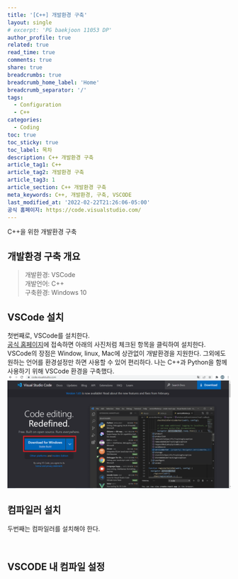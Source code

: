 ```yaml
---
title: '[C++] 개발환경 구축'
layout: single
# excerpt: 'PG baekjoon 11053 DP'
author_profile: true
related: true
read_time: true
comments: true
share: true
breadcrumbs: true
breadcrumb_home_label: 'Home'
breadcrumb_separator: '/'
tags:
  - Configuration
  - C++
categories:
  - Coding
toc: true
toc_sticky: true
toc_label: 목차
description: C++ 개발환경 구축
article_tag1: C++
article_tag2: 개발환경 구축
article_tag3: 1
article_section: C++ 개발환경 구축
meta_keywords: C++, 개발환경, 구축, VSCODE
last_modified_at: '2022-02-22T21:26:06-05:00'
공식 홈페이지: https://code.visualstudio.com/
---
```


C&#43;&#43;을 위한 개발환경 구축

## 개발환경 구축 개요

> 개발환경: VSCode<br>
> 개발언어: C++<br>
> 구축환경: Windows 10

## VSCode 설치
첫번째로, VSCode를 설치한다.<br>
[공식 홈페이지](#)에 접속하면 아래의 사진처럼 체크된 항목을 클릭하여 설치한다.<br>
VSCode의 장점은 Window, linux, Mac에 상관없이 개발환경을 지원한다.
그외에도 원하는 언어를 환경설정만 하면 사용할 수 있어 편리하다.
나는 C++과 Python을 함께 사용하기 위해 VSCode 환경을 구축했다.
![create new repository](/assets/images/2022-02-22-CD-C++-Start/VSCODE_Install.png)
<br>

## 컴파일러 설치
두번째는 컴파일러를 설치해야 한다. <br>

<br>

## VSCODE 내 컴파일 설정

<br>
